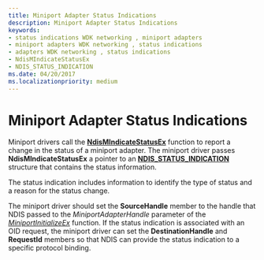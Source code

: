 ```yaml
---
title: Miniport Adapter Status Indications
description: Miniport Adapter Status Indications
keywords:
- status indications WDK networking , miniport adapters
- miniport adapters WDK networking , status indications
- adapters WDK networking , status indications
- NdisMIndicateStatusEx
- NDIS_STATUS_INDICATION
ms.date: 04/20/2017
ms.localizationpriority: medium
---
```


# Miniport Adapter Status Indications





Miniport drivers call the [**NdisMIndicateStatusEx**](/windows-hardware/drivers/ddi/ndis/nf-ndis-ndismindicatestatusex) function to report a change in the status of a miniport adapter. The miniport driver passes **NdisMIndicateStatusEx** a pointer to an [**NDIS\_STATUS\_INDICATION**](/windows-hardware/drivers/ddi/ndis/ns-ndis-_ndis_status_indication) structure that contains the status information.

The status indication includes information to identify the type of status and a reason for the status change.

The miniport driver should set the **SourceHandle** member to the handle that NDIS passed to the *MiniportAdapterHandle* parameter of the [*MiniportInitializeEx*](/windows-hardware/drivers/ddi/ndis/nc-ndis-miniport_initialize) function. If the status indication is associated with an OID request, the miniport driver can set the **DestinationHandle** and **RequestId** members so that NDIS can provide the status indication to a specific protocol binding.

 

